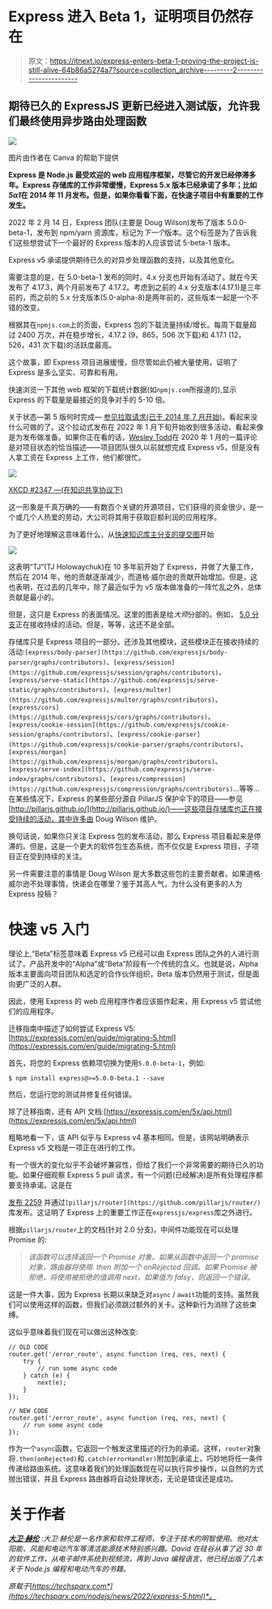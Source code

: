 # Express 进入 Beta 1，证明项目仍然存在

> 原文：<https://itnext.io/express-enters-beta-1-proving-the-project-is-still-alive-64b86a5274a7?source=collection_archive---------2----------------------->

## 期待已久的 ExpressJS 更新已经进入测试版，允许我们最终使用异步路由处理函数

![](img/283646f1ceb3e902cf435841c97ac8f0.png)

图片由作者在 Canva 的帮助下提供

**Express 是 Node.js 最受欢迎的 web 应用程序框架，尽管它的开发已经停滞多年。Express 存储库的工作非常缓慢，Express 5.x 版本已经承诺了多年；比如*5α1*在 2014 年 11 月发布。但是，如果你看看下面，在快速子项目中有重要的工作发生。**

2022 年 2 月 14 日，Express 团队(主要是 Doug Wilson)发布了版本 5.0.0-beta-1，发布到 npm/yarn 资源库，标记为*下一个*版本。这个标签是为了告诉我们这些想尝试下一个最好的 Express 版本的人应该尝试 5-beta-1 版本。

Express v5 承诺提供期待已久的对异步处理函数的支持，以及其他变化。

需要注意的是，在 5.0-beta-1 发布的同时，4.x 分支也开始有活动了。就在今天发布了 4.17.3，两个月前发布了 4.17.2。考虑到之前的 4.x 分支版本(4.17.1)是三年前的，而之前的 5.x 分支版本(5.0-alpha-8)是两年前的，这些版本一起是一个不错的改变。

根据其在`npmjs.com`上的页面，Express 包的下载流量持续/增长。每周下载量超过 2400 万次，并在稳步增长，4.17.2 (9，865，506 次下载)和 4.17.1 (12，526，431 次下载)的活跃度最高。

这个故事，即 Express 项目进展缓慢，但尽管如此仍被大量使用，证明了 Express 是多么坚实、可靠和有用。

快速浏览一下其他 web 框架的下载统计数据(如`npmjs.com`所报道的),显示 Express 的下载量是最接近的竞争对手的 5-10 倍。

关于状态—第 5 版何时完成— [参见拉取请求(已于 2014 年 7 月开始)](https://github.com/expressjs/express/pull/2237)。看起来没什么可做的了。这个拉动式发布在 2022 年 1 月下旬开始收到很多活动，看起来像是为发布做准备。如果你正在看的话，[Wesley Todd](https://github.com/expressjs/express/pull/2237#issuecomment-570058548)在 2020 年 1 月的一篇评论是对项目状态的恰当描述——项目团队很久以前就想完成 Express v5，但是没有人拿工资在 Express 上工作，他们都很忙。

![](img/76487ee970bbb7d943771b146d64da67.png)

[XKCD #2347 —(在知识共享协议下)](https://xkcd.com/2347/)

这一形象是千真万确的——有数百个关键的开源项目，它们获得的资金很少，是一个或几个人热爱的劳动，大公司将其用于获取巨额利润的应用程序。

为了更好地理解这意味着什么，从[快速知识库主分支的提交图](https://github.com/expressjs/express/graphs/contributors)开始

![](img/e2845d33475e04ac57b7c2758e80e82a.png)

这表明“TJ”(TJ Holowaychuk)在 10 多年前开始了 Express，并做了大量工作，然后在 2014 年，他的贡献逐渐减少，而道格·威尔逊的贡献开始增加。但是，这也表明，在过去的几年中，除了最近似乎为 v5 版本做准备的一阵忙乱之外，总体贡献是最小的。

但是，这只是 Express 的表面情况。这里的图表是给*大师*分部的。例如， [5.0 分支](https://github.com/expressjs/express/commits/5.0)正在接收持续的活动。但是，等等，这还不是全部。

存储库只是 Express 项目的一部分。还涉及其他模块，这些模块正在接收持续的活动:`[express/body-parser](https://github.com/expressjs/body-parser/graphs/contributors)`、`[express/session](https://github.com/expressjs/session/graphs/contributors)`、`[express/serve-static](https://github.com/expressjs/serve-static/graphs/contributors)`、`[express/multer](https://github.com/expressjs/multer/graphs/contributors)`、`[express/cors](https://github.com/expressjs/cors/graphs/contributors)`、`[express/cookie-session](https://github.com/expressjs/cookie-session/graphs/contributors)`、`[express/cookie-parser](https://github.com/expressjs/cookie-parser/graphs/contributors)`、`[express/morgan](https://github.com/expressjs/morgan/graphs/contributors)`、`[express/serve-index](https://github.com/expressjs/serve-index/graphs/contributors)`、`[express/compression](https://github.com/expressjs/compression/graphs/contributors)`...等等...在某些情况下，Express 的某些部分源自 PillarJS 保护伞下的项目——参见[http://pillarjs.github.io/](http://pillarjs.github.io/)——这些项目存储库也正在接受持续的活动，其中许多由 Doug Wilson 维护。

换句话说，如果你只关注 Express 包的发布活动，那么 Express 项目看起来是停滞的。但是，这是一个更大的软件包生态系统，而不仅仅是 Express 项目，子项目正在受到持续的关注。

另一件需要注意的事情是 Doug Wilson 是大多数这些包的主要贡献者。如果道格·威尔逊不处理事情，快递会在哪里？鉴于其高人气，为什么没有更多的人为 Express 投稿？

# 快速 v5 入门

理论上,“Beta”标签意味着 Express v5 已经可以由 Express 团队之外的人进行测试了。产品开发中的“Alpha”或“Beta”阶段有一个传统的含义。也就是说，Alpha 版本主要面向项目团队和选定的合作伙伴组织，Beta 版本仍然用于测试，但是面向更广泛的人群。

因此，使用 Express 的 web 应用程序作者应该振作起来，用 Express v5 尝试他们的应用程序。

迁移指南中描述了如何尝试 Express V5:[https://expressjs.com/en/guide/migrating-5.html](https://expressjs.com/en/guide/migrating-5.html)

首先，将您的 Express 依赖项切换为使用`5.0.0-beta-1`，例如:

```
$ npm install express@>=5.0.0-beta.1 --save
```

然后，您运行您的测试并修复任何错误。

除了迁移指南，还有 API 文档:[https://expressjs.com/en/5x/api.html](https://expressjs.com/en/5x/api.html)

粗略地看一下，该 API 似乎与 Express v4 基本相同。但是，该网站明确表示 Express v5 文档是一项正在进行的工作。

有一个很大的变化似乎不会破坏兼容性，但给了我们一个非常需要的期待已久的功能。如果仔细观察 Express 5 pull 请求，有一个问题(已经解决)是所有处理程序都要支持承诺。这是在

[发布 2259](https://github.com/expressjs/express/issues/2259) 并通过`[pillarjs/router](https://github.com/pillarjs/router/)`库发布。这证明了 Express 上的重要工作正在`expressjs/express`库之外进行。

根据`pillarjs/router`上的文档(针对 2.0 分支)，中间件功能现在可以处理 Promise 的:

> *该函数可以选择返回一个 Promise 对象。如果从函数中返回一个 promise 对象，路由器将使用. then 附加一个 onRejected 回调。如果 Promise 被拒绝，将使用被拒绝的值调用 next，如果值为 falsy，则返回一个错误。*

这是一件大事，因为 Express 长期以来缺乏对`async` / `await`功能的支持。虽然我们可以使用这样的函数，但我们必须跳过额外的关卡。这种新行为消除了这些束缚。

这似乎意味着我们现在可以做出这种改变:

```
// OLD CODE
router.get('/error_route', async function (req, res, next) {
    try {
        // run some async code
    } catch (e) {
        next(e);
    }
});

// NEW CODE
router.get('/error_route', async function (req, res, next) {
    // run some async code
});
```

作为一个`async`函数，它返回一个触发这里描述的行为的承诺。这样，`router`对象将`.then(onRejected)`和`.catch(errorHandler)`附加到承诺上，巧妙地将任一条件传递给路由系统。这意味着我们的处理函数现在可以执行异步操作，以自然的方式抛出错误，并且 Express 路由器将自动处理状态，无论是错误还是成功。

# 关于作者

[***大卫·赫伦***](https://davidherron.com) *:大卫·赫伦是一名作家和软件工程师，专注于技术的明智使用。他对太阳能、风能和电动汽车等清洁能源技术特别感兴趣。David 在硅谷从事了近 30 年的软件工作，从电子邮件系统到视频流，再到 Java 编程语言，他已经出版了几本关于 Node.js 编程和电动汽车的书籍。*

*原载于*[*https://techsparx.com*](https://techsparx.com/nodejs/news/2022/express-5.html)*。*